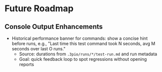 # Future Roadmap

## Console Output Enhancements

- Historical performance banner for commands: show a concise hint before runs, e.g.,
  "Last time this test command took N seconds, avg M seconds over last O runs."
  - Source: durations from `.3pio/runs/*/test-run.md` and run metadata
  - Goal: quick feedback loop to spot regressions without opening reports
